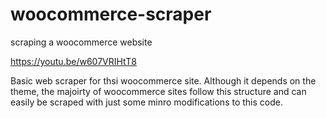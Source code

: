 # woocommerce-scraper
scraping a woocommerce website

https://youtu.be/w607VRIHtT8

Basic web scraper for thsi woocommerce site. Although it depends on the theme, the majoirty of woocommerce sites follow this structure and can easily be scraped with just some minro modifications to this code.
